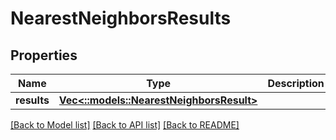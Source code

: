 # NearestNeighborsResults

## Properties

Name | Type | Description | Notes
------------ | ------------- | ------------- | -------------
**results** | [**Vec<::models::NearestNeighborsResult>**](NearestNeighborsResult.md) |  | [optional] 

[[Back to Model list]](../README.md#documentation-for-models) [[Back to API list]](../README.md#documentation-for-api-endpoints) [[Back to README]](../README.md)


